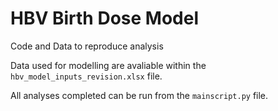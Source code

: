 # HBV Birth Dose Model
Code and Data to reproduce analysis

Data used for modelling are avaliable within the ```hbv_model_inputs_revision.xlsx``` file.

All analyses completed can be run from the ```mainscript.py``` file.
